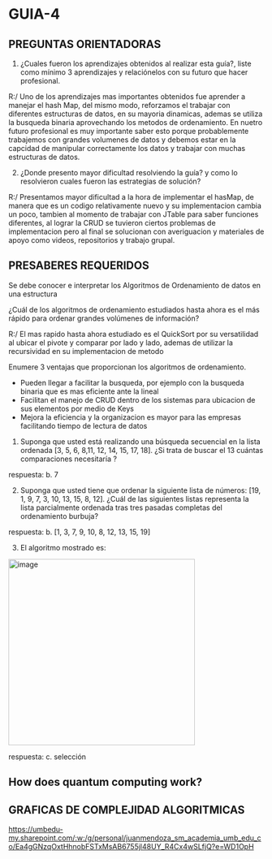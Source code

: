 # GUIA-4

## PREGUNTAS ORIENTADORAS
1. ¿Cuales fueron los aprendizajes obtenidos al realizar esta guía?, liste como mínimo 3 aprendizajes y
relaciónelos con su futuro que hacer profesional.

R:/ Uno de los aprendizajes mas importantes obtenidos fue aprender a manejar el hash Map, del mismo modo, reforzamos el trabajar
con diferentes estructuras de datos, en su mayoria dinamicas, ademas se utiliza la busqueda binaria aprovechando los metodos de ordenamiento. 
En nuetro futuro profesional es muy importante saber esto porque probablemente trabajemos con grandes volumenes de datos y debemos estar en la capcidad 
de manipular correctamente los datos y trabajar con muchas estructuras de datos.

2. ¿Donde presento mayor dificultad resolviendo la guía? y como lo resolvieron cuales fueron las
estrategias de solución?

R:/ Presentamos mayor dificultad a la hora de implementar el hasMap, de manera que es un codigo relativamente nuevo y su implementacion cambia un poco, 
tambien al momento de trabajar con JTable para saber funciones diferentes, al lograr la CRUD se tuvieron ciertos problemas de implementacion pero al final
se solucionan con averiguacion y materiales de apoyo como videos, repositorios y trabajo grupal.

## PRESABERES REQUERIDOS
Se debe conocer e interpretar los Algoritmos de Ordenamiento de datos en una estructura

¿Cuál de los algoritmos de ordenamiento estudiados hasta ahora es el más rápido para
ordenar grandes volúmenes de información?

R:/ El mas rapido hasta ahora estudiado es el QuickSort por su versatilidad al ubicar el pivote y comparar por lado y lado, ademas de utilizar la recursividad
en su implementacion de metodo

Enumere 3 ventajas que proporcionan los algoritmos de ordenamiento.

  - Pueden llegar a facilitar la busqueda, por ejemplo con la busqueda binaria que es mas eficiente ante la lineal
  - Facilitan el manejo de CRUD dentro de los sistemas para ubicacion de sus elementos por medio de Keys
  - Mejora la eficiencia y la organizacion es mayor para las empresas facilitando tiempo de lectura de datos

1. Suponga que usted está realizando una búsqueda secuencial en la lista ordenada [3, 5, 6, 8,11, 12, 14, 15, 17, 18].
¿Si trata de buscar el 13 cuántas comparaciones necesitaría ?

respuesta: b. 7

2. Suponga que usted tiene que ordenar la siguiente lista de números: [19, 1, 9, 7, 3, 10, 13,
15, 8, 12]. ¿Cuál de las siguientes listas representa la lista parcialmente ordenada tras tres
pasadas completas del ordenamiento burbuja?

respuesta: b. [1, 3, 7, 9, 10, 8, 12, 13, 15, 19]

3. El algoritmo mostrado es:

<img width="367" alt="image" src="https://github.com/ESTRUCTURA-DE-DATOS-G/GUIA-4/assets/159085929/682b88f6-481c-4e6b-8f97-bd2799e86d81">

respuesta: c. selección



## How does quantum computing work?


## GRAFICAS DE COMPLEJIDAD ALGORITMICAS
https://umbedu-my.sharepoint.com/:w:/g/personal/juanmendoza_sm_academia_umb_edu_co/Ea4gGNzqOxtHhnobFSTxMsAB6755jl48UY_R4Cx4wSLfjQ?e=WD1OpH

